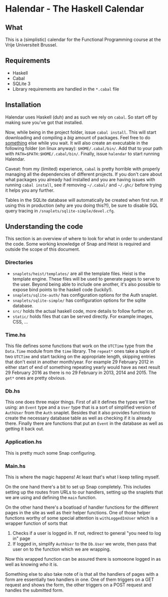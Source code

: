 # Halendar - The Haskell Calendar

## What

This is a (simplistic) calendar for the Functional Programming course at the
Vrije Universiteit Brussel.

## Requirements

* Haskell
* Cabal
* SQLite 3
* Library requirements are handled in the `*.cabal` file

## Installation

Halendar uses Haskell (duh) and as such we rely on `cabal`. So start off by
making sure you've got that installed.

Now, while being in the project folder, issue `cabal install`. This will start
downloading and compiling a *big* amount of packages. Feel free to do
[something](http://xkcd.com/303/) else while you wait. It will also create an
executable in the following folder (on linux anyway): `$HOME/.cabal/bin/`. Add
that to your path with `PATH=$PATH:$HOME/.cabal/bin/`. Finally, issue `halendar`
to start running Halendar.

Caveat: from my (limited) experience, `cabal` is pretty horrible with properly
managing all the dependencies of different projects. If you don't care about
what packages you already had installed and you are having issues with running
`cabal install`, see if removing `~/.cabal/` and `~/.ghc/` before trying it
helps you any further.

Tables in the SQLite database will automatically be created when first run. If
using this in production (why are you doing this?!), be sure to disable SQL
query tracing in `/snaplets/sqlite-simple/devel.cfg`.

## Understanding the code

This section is an overview of where to look for what in order to understand the
code. Some working knowledge of Snap and Heist is required and outside the scope
of this document.

### Directories

* `snaplets/heist/templates/` are all the template files. Heist is the template
  engine. These files will be used to generate pages to serve to the user.
  Beyond being able to include one another, it's also possible to expose bind
  points to the haskell code (luckily!).
* `snaplets/sqlite-auth/` has configuration options for the Auth snaplet.
* `snaplets/sqlite-simple/` has configuration options for the sqlite database.
* `src/` holds the actual haskell code, more details to follow further on.
* `static/` holds files that can be served directly. For example images, CSS, ...

### Time.hs

This file defines some functions that work on the `UTCTime` type from the
`Data.Time` module from the `time` library. The `repeat*` ones take a tuple of
two `UTCTime` and start tacking on the appropriate length, skipping entries that
don't exist in another month/year. For example 29 February 2012 in either start
of end of something repeating yearly would have as next result 29 February 2016
as there is no 29 February in 2013, 2014 and 2015. The `get*` ones are pretty
obvious.

### Db.hs

This one does three major things. First of all it defines the types we'll be
using: an `Event` type and a `User` type that is a sort of simplified version of
`AuthUser` from the `Auth` snaplet. Besides that it also provides functions to
create the necessary database table as well as checking if it is already there.
Finally there are functions that put an `Event` in the database as well as
getting it back out.

### Application.hs

This is pretty much some Snap configuring.

### Main.hs

This is where the magic happens! At least that's what I keep telling myself.

On the one hand there's a bit to set up Snap completely. This includes setting
up the routes from URLs to our handlers, setting up the snaplets that we are
using and defining the `main` function.

On the other hand there's a boatload of handler functions for the different
pages in the site as well as their helper functions. One of those helper
functions worthy of some special attention is `withLoggedInUser` which is a
wrapper function of sorts that

1. Checks if a user is logged in. If not, redirect to general "you need to log in" page
2. If logged in, simplify `AuthUser` to the `Db.User` we wrote, then pass that
   user on to the function which we are wrapping.

Now this wrapped function can be assured there is somoeone logged in as well as
knowing *who* it is.

Something else to also take note of is that all the handlers of pages with a
form are essentially two handlers in one. One of them triggers on a GET request
and shows the form, the other triggers on a POST request and handles the
submitted form.
